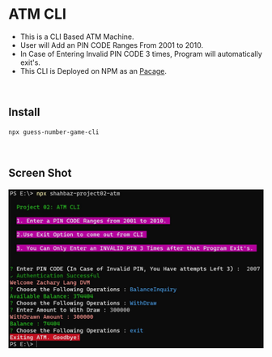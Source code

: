# ATM CLI

- This is a CLI Based ATM Machine.
- User will Add an PIN CODE Ranges From 2001 to 2010.
- In Case of Entering Invalid PIN CODE 3 times, Program will automatically exit's.
- This CLI is Deployed on NPM as an <a href="https://www.npmjs.com/package/shahbaz-project02-atm">Pacage</a>.

<br>

## Install

```sh
npx guess-number-game-cli
```

<br>

## Screen Shot

<h4 align="center">
        <img src="https://github.com/muhammadshahbaz08/Node-Projects/blob/main/project02_atm/images/atm-cli-image.jpg" />
    </a>
    <br>
    <br>
</h4>
